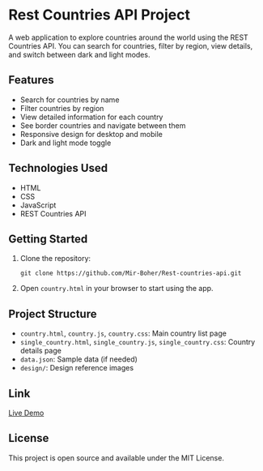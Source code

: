 # Rest Countries API Project

A web application to explore countries around the world using the REST Countries API. You can search for countries, filter by region, view details, and switch between dark and light modes.

## Features

- Search for countries by name
- Filter countries by region
- View detailed information for each country
- See border countries and navigate between them
- Responsive design for desktop and mobile
- Dark and light mode toggle

## Technologies Used

- HTML
- CSS
- JavaScript
- REST Countries API

## Getting Started

1. Clone the repository:
   ```
   git clone https://github.com/Mir-Boher/Rest-countries-api.git
   ```
2. Open `country.html` in your browser to start using the app.

## Project Structure

- `country.html`, `country.js`, `country.css`: Main country list page
- `single_country.html`, `single_country.js`, `single_country.css`: Country details page
- `data.json`: Sample data (if needed)
- `design/`: Design reference images

## Link

[Live Demo](https://countryexplorers.netlify.app/)

## License

This project is open source and available under the MIT License.
